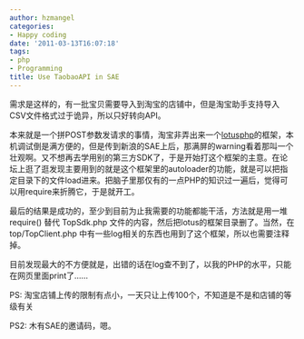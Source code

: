 ```yaml
---
author: hzmangel
categories:
- Happy coding
date: '2011-03-13T16:07:18'
tags:
- php
- Programming
title: Use TaobaoAPI in SAE
---
```

需求是这样的，有一批宝贝需要导入到淘宝的店铺中，但是淘宝助手支持导入CSV文件格式过于诡异，所以只好转向API。

本来就是一个拼POST参数发请求的事情，淘宝非弄出来一个<a href="http://code.google.com/p/lotusphp/" target="_blank">lotusphp</a>的框架，本机调试倒是满方便的，但是传到新浪的SAE上后，那满屏的warning看着那叫一个壮观啊。又不想再去学用别的第三方SDK了，于是开始打这个框架的主意。<!--more-->在论坛上逛了逛发现主要用到的就是这个框架里的autoloader的功能，就是可以把指定目录下的文件load进来。把脑子里那仅有的一点PHP的知识过一遍后，觉得可以用require来折腾它，于是就开工。

最后的结果是成功的，至少到目前为止我需要的功能都能干活，方法就是用一堆 require() 替代 TopSdk.php 文件的内容，然后把lotus的框架目录删了。当然，在top/TopClient.php 中有一些log相关的东西也用到了这个框架，所以也需要注释掉。

目前发现最大的不方便就是，出错的话在log查不到了，以我的PHP的水平，只能在网页里面print了……

PS: 淘宝店铺上传的限制有点小，一天只让上传100个，不知道是不是和店铺的等级有关

PS2: 木有SAE的邀请码，嗯。